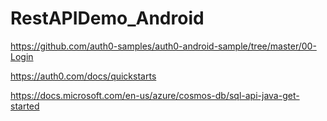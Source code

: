 # RestAPIDemo_Android


https://github.com/auth0-samples/auth0-android-sample/tree/master/00-Login

https://auth0.com/docs/quickstarts



https://docs.microsoft.com/en-us/azure/cosmos-db/sql-api-java-get-started
